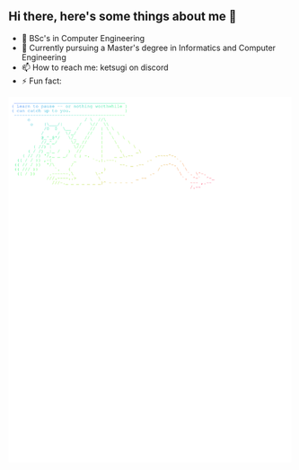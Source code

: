 ## Hi there, here's some things about me 👋

- 🔭 BSc's in Computer Engineering
- 🌱 Currently pursuing a Master's degree in Informatics and Computer Engineering  
- 📫 How to reach me: ketsugi on discord 
- ⚡ Fun fact:
  
<img src="img/rainbow_dragon.svg" alt="image" style="width:1000;height:auto;">


